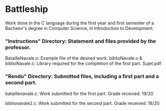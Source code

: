 # Battleship

Work done in the C language during the first year and first semester of a Bachelor's degree in Computer Science, in Introduction to Development.

### "Instructions" Directory: Statement and files provided by the professor.
BatailleNavale.o: Example file of the desired work.
biblioNavale.o & biblioNavale.c: Library required for the completion of the first part.
Sujet.pdf

### "Rendu" Directory: Submitted files, including a first part and a second part.

bataillenavale.c: Work submitted for the first part.
Grade received: 19/20

biblionavale2.c: Work submitted for the second part.
Grade received: 18/20
